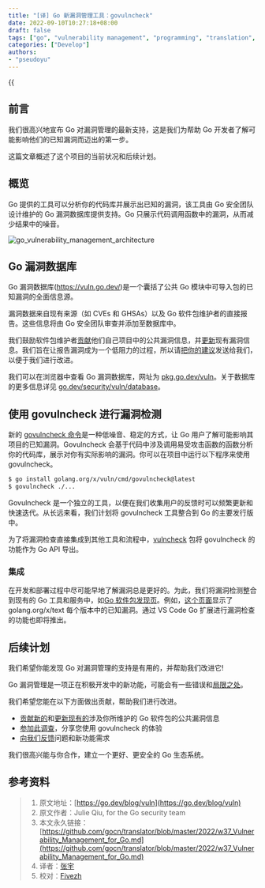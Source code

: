 ```yaml
---
title: "[译] Go 新漏洞管理工具：govulncheck"
date: 2022-09-10T10:27:18+08:00
draft: false
tags: ["go", "vulnerability management", "programming", "translation", "security", "go tools", "govulncheck"]
categories: ["Develop"]
authors:
- "pseudoyu"
---
```


{{<audio src="audios/here_after_us.mp3" caption="《后来的我们 - 五月天》" >}}

## 前言

我们很高兴地宣布 Go 对漏洞管理的最新支持，这是我们为帮助 Go 开发者了解可能影响他们的已知漏洞而迈出的第一步。

这篇文章概述了这个项目的当前状况和后续计划。

## 概览

Go 提供的工具可以分析你的代码库并展示出已知的漏洞，该工具由 Go 安全团队设计维护的 Go 漏洞数据库提供支持。Go 只展示代码调用函数中的漏洞，从而减少结果中的噪音。

![go_vulnerability_management_architecture](https://image.pseudoyu.com/images/go_vulnerability_management_architecture.png)

## Go 漏洞数据库

Go 漏洞数据库(https://vuln.go.dev/)是一个囊括了公共 Go 模块中可导入包的已知漏洞的全面信息源。

漏洞数据来自现有来源（如 CVEs 和 GHSAs）以及 Go 软件包维护者的直接报告。这些信息将由 Go 安全团队审查并添加至数据库中。

我们鼓励软件包维护者[贡献](https://go.dev/s/vulndb-report-new)他们自己项目中的公共漏洞信息，并[更新](https://go.dev/s/vulndb-report-feedback)现有漏洞信息。我们旨在让报告漏洞成为一个低阻力的过程，所以请[把你的建议](https://golang.org/s/vuln-feedback)发送给我们，以便于我们进行改进。

我们可以在浏览器中查看 Go 漏洞数据库，网址为 [pkg.go.dev/vuln](https://pkg.go.dev/vuln)。关于数据库的更多信息详见 [go.dev/security/vuln/database](https://go.dev/security/vuln/database)。

## 使用 govulncheck 进行漏洞检测

新的 [govulncheck 命令](https://pkg.go.dev/golang.org/x/vuln/cmd/govulncheck)是一种低噪音、稳定的方式，让 Go 用户了解可能影响其项目的已知漏洞。Govulncheck 会基于代码中涉及调用易受攻击函数的函数分析你的代码库，展示对你有实际影响的漏洞。你可以在项目中运行以下程序来使用 govulncheck。

```bash
$ go install golang.org/x/vuln/cmd/govulncheck@latest
$ govulncheck ./...
```

Govulncheck 是一个独立的工具，以便在我们收集用户的反馈时可以频繁更新和快速迭代。从长远来看，我们计划将 govulncheck 工具整合到 Go 的主要发行版中。

为了将漏洞检查直接集成到其他工具和流程中，[vulncheck](https://pkg.go.dev/golang.org/x/vuln/vulncheck) 包将 govulncheck 的功能作为 Go API 导出。

### 集成

在开发和部署过程中尽可能早地了解漏洞总是更好的。为此，我们将漏洞检测整合到现有的 Go 工具和服务中，如[Go 软件包发现页](https://pkg.go.dev/)。例如，[这个页面](https://pkg.go.dev/golang.org/x/text?tab=versions)显示了 golang.org/x/text 每个版本中的已知漏洞。通过 VS Code Go 扩展进行漏洞检查的功能也即将推出。

## 后续计划

我们希望你能发现 Go 对漏洞管理的支持是有用的，并帮助我们改进它!

Go 漏洞管理是一项正在积极开发中的新功能，可能会有一些错误和[局限之处](https://pkg.go.dev/golang.org/x/vuln/cmd/govulncheck#hdr-Limitations)。

我们希望您能在以下方面做出贡献，帮助我们进行改进。

- [贡献新的](https://golang.org/s/vulndb-report-new)和[更新现有的](https://go.dev/s/vulndb-report-feedback)涉及你所维护的 Go 软件包的公共漏洞信息
- [参加此调查](https://golang.org/s/govulncheck-feedback)，分享您使用 govulncheck 的体验
- [向我们反馈](https://golang.org/s/vuln-feedback)问题和新功能需求

我们很高兴能与你合作，建立一个更好、更安全的 Go 生态系统。

## 参考资料

> 1. 原文地址：[https://go.dev/blog/vuln](https://go.dev/blog/vuln)
> 2. 原文作者：Julie Qiu, for the Go security team
> 3. 本文永久链接：[https://github.com/gocn/translator/blob/master/2022/w37_Vulnerability_Management_for_Go.md](https://github.com/gocn/translator/blob/master/2022/w37_Vulnerability_Management_for_Go.md)
> 4. 译者：[张宇](https://github.com/pseudoyu)
> 5. 校对：[Fivezh](https://github.com/fivezh)
